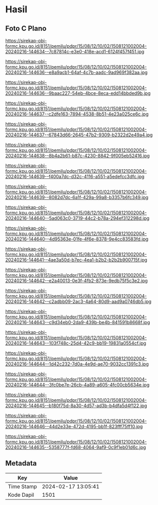 # Hasil

## Foto C Plano

https://sirekap-obj-formc.kpu.go.id/8151/pemilu/pdpr/15/08/12/10/02/1508121002004-20240216-144634--7c87814c-e3e0-418e-acd1-6124f457f451.jpg

https://sirekap-obj-formc.kpu.go.id/8151/pemilu/pdpr/15/08/12/10/02/1508121002004-20240216-144636--e8a9acb1-64af-4c7b-aadc-9ad969f382aa.jpg

https://sirekap-obj-formc.kpu.go.id/8151/pemilu/pdpr/15/08/12/10/02/1508121002004-20240216-144636--9baac227-54eb-4bce-8eca-edd14bbded9b.jpg

https://sirekap-obj-formc.kpu.go.id/8151/pemilu/pdpr/15/08/12/10/02/1508121002004-20240216-144637--c2dfe163-7894-4538-8b51-4e23a025ce6c.jpg

https://sirekap-obj-formc.kpu.go.id/8151/pemilu/pdpr/15/08/12/10/02/1508121002004-20240216-144637--67843d66-2645-47b2-9309-b2322d2e49a4.jpg

https://sirekap-obj-formc.kpu.go.id/8151/pemilu/pdpr/15/08/12/10/02/1508121002004-20240216-144638--8b4a2b61-b87c-4230-8842-9f005eb52416.jpg

https://sirekap-obj-formc.kpu.go.id/8151/pemilu/pdpr/15/08/12/10/02/1508121002004-20240216-144639--f400a7dc-d32c-4116-a551-a5edefcc3dfc.jpg

https://sirekap-obj-formc.kpu.go.id/8151/pemilu/pdpr/15/08/12/10/02/1508121002004-20240216-144639--8082d7dc-6a1f-429a-99a8-b3357b6fc349.jpg

https://sirekap-obj-formc.kpu.go.id/8151/pemilu/pdpr/15/08/12/10/02/1508121002004-20240216-144640--5ad063c0-3719-44c2-b78a-294ef312298d.jpg

https://sirekap-obj-formc.kpu.go.id/8151/pemilu/pdpr/15/08/12/10/02/1508121002004-20240216-144640--4d95363e-01fe-4f6e-8378-9e4cc83583fd.jpg

https://sirekap-obj-formc.kpu.go.id/8151/pemilu/pdpr/15/08/12/10/02/1508121002004-20240216-144641--4ae3a50d-b7ec-4ea1-b2b2-b2b2b900715f.jpg

https://sirekap-obj-formc.kpu.go.id/8151/pemilu/pdpr/15/08/12/10/02/1508121002004-20240216-144642--e2a40013-0e3f-4fb2-873e-9edb75f5c3e2.jpg

https://sirekap-obj-formc.kpu.go.id/8151/pemilu/pdpr/15/08/12/10/02/1508121002004-20240216-144642--c2adbb09-2ac3-4a64-80d9-aad9a0746db5.jpg

https://sirekap-obj-formc.kpu.go.id/8151/pemilu/pdpr/15/08/12/10/02/1508121002004-20240216-144643--c9d34eb0-2da9-439b-be4b-841591b8668f.jpg

https://sirekap-obj-formc.kpu.go.id/8151/pemilu/pdpr/15/08/12/10/02/1508121002004-20240216-144643--103f748c-25d4-42c9-bb19-19831a0554cf.jpg

https://sirekap-obj-formc.kpu.go.id/8151/pemilu/pdpr/15/08/12/10/02/1508121002004-20240216-144644--1d42c232-7d0a-4e9d-ae70-9032cc1391c3.jpg

https://sirekap-obj-formc.kpu.go.id/8151/pemilu/pdpr/15/08/12/10/02/1508121002004-20240216-144644--3fc0be7e-26cb-4a89-a605-4fc00cb5634e.jpg

https://sirekap-obj-formc.kpu.go.id/8151/pemilu/pdpr/15/08/12/10/02/1508121002004-20240216-144645--b180f75d-8a30-4d57-ad3b-b4dfa5d4f122.jpg

https://sirekap-obj-formc.kpu.go.id/8151/pemilu/pdpr/15/08/12/10/02/1508121002004-20240216-144646--44d2e33e-472d-4195-bb1f-823fff75ff10.jpg

https://sirekap-obj-formc.kpu.go.id/8151/pemilu/pdpr/15/08/12/10/02/1508121002004-20240216-144635--5358777f-fd68-4064-9af9-0c9f1eb01d6c.jpg


## Metadata

| Key        | Value               |
| ---------- | ------------------- |
| Time Stamp | 2024-02-17 13:05:41 |
| Kode Dapil | 1501                |




